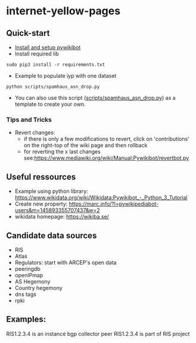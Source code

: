 # internet-yellow-pages

## Quick-start
- [Install and setup pywikibot](https://github.com/InternetHealthReport/internet-yellow-pages/blob/main/documentation/install_pywikibot.md)
- Install required lib
```
sudo pip3 install -r requirements.txt
```
- Example to populate iyp with one dataset
```
python scripts/spamhaus_asn_drop.py
```
- You can also use this script ([scripts/spamhaus_asn_drop.py](https://github.com/InternetHealthReport/internet-yellow-pages/blob/main/scripts/spamhaus_asn_drop.py)) as a template to create your own.

### Tips and Tricks
- Revert changes: 
  - if there is only a few modifications to revert, click on 'contributions' on the right-top of the wiki page and then rollback
  - for reverting the x last changes see:https://www.mediawiki.org/wiki/Manual:Pywikibot/revertbot.py

## Useful ressources
- Example using python library: https://www.wikidata.org/wiki/Wikidata:Pywikibot_-_Python_3_Tutorial
- Create new property: https://marc.info/?l=pywikipediabot-users&m=145893355707437&w=2 
- wikidata homepage: https://wikiba.se/

## Candidate data sources
- RIS
- Atlas
- Regulators: start with ARCEP's open data
- peeringdb
- openIPmap
- AS Hegemony
- Country hegemony
- dns tags
- rpki


## Examples:
RIS1.2.3.4 is an instance bgp collector peer
RIS1.2.3.4 is part of RIS project



